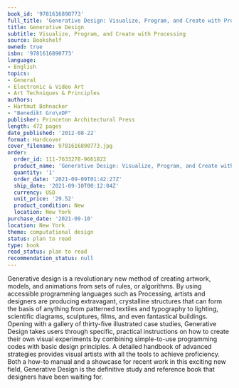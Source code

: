 ```yaml
---
book_id: '9781616890773'
full_title: 'Generative Design: Visualize, Program, and Create with Processing'
title: Generative Design
subtitle: Visualize, Program, and Create with Processing
source: Bookshelf
owned: true
isbn: '9781616890773'
language:
- English
topics:
- General
- Electronic & Video Art
- Art Techniques & Principles
authors:
- Hartmut Bohnacker
- "Benedikt Gro\xDF"
publisher: Princeton Architectural Press
length: 472 pages
date_published: '2012-08-22'
format: Hardcover
cover_filename: 9781616890773.jpg
order:
  order_id: 111-7633278-9661822
  product_name: 'Generative Design: Visualize, Program, and Create with Processing'
  quantity: '1'
  order_date: '2021-09-09T01:42:27Z'
  ship_date: '2021-09-10T00:12:04Z'
  currency: USD
  unit_price: '29.52'
  product_condition: New
  location: New York
purchase_date: '2021-09-10'
location: New York
theme: computational design
status: plan to read
type: book
read_status: plan to read
recommendation_status: null
---
```

Generative design is a revolutionary new method of creating artwork, models, and animations from sets of rules, or algorithms. By using accessible programming languages such as Processing, artists and designers are producing extravagant, crystalline structures that can form the basis of anything from patterned textiles and typography to lighting, scientific diagrams, sculptures, films, and even fantastical buildings. Opening with a gallery of thirty-five illustrated case studies, Generative Design takes users through specific, practical instructions on how to create their own visual experiments by combining simple-to-use programming codes with basic design principles. A detailed handbook of advanced strategies provides visual artists with all the tools to achieve proficiency. Both a how-to manual and a showcase for recent work in this exciting new field, Generative Design is the definitive study and reference book that designers have been waiting for.

